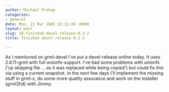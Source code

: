 ```yaml
---
author: Michael Prokop
categories:
- general
date: Mon, 21 Mar 2005 22:11:49 +0000
layout: post
slug: 28-finished-devel-release-0.3-2
title: finished devel-release 0.3-2

---
```

As I mentioned on grml\-devel I've put a devel\-release online today. It uses 2\.6\.11\-grml with full unionfs\-support. I've had some problems with unionfs ('cp skipping file ... as it was replaced while being copied') but could fix this via using a current snapshot. In the next few days I'll implement the missing stuff in grml\-x, do some more quality assurance and work on the installer (grml2hd) with Jimmy.
